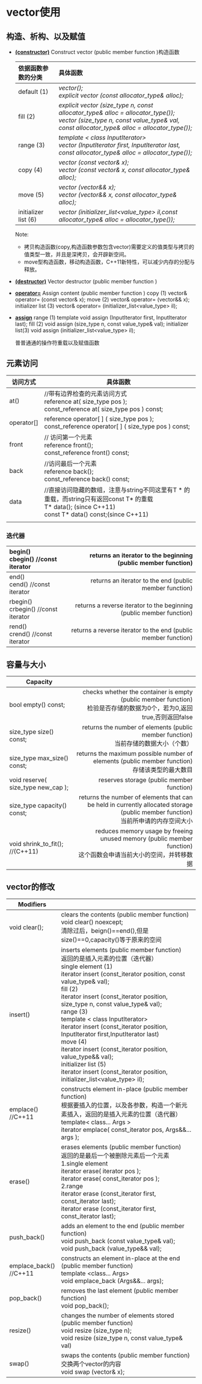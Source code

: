 # vector使用

## 构造、析构、以及赋值
- [**(constructor)**](http://www.cplusplus.com/reference/vector/vector/vector/)
  Construct vector (public member function )构造函数
  
  | 依据函数参数的分类   | 具体函数                                                     |
  | :------------------- | :----------------------------------------------------------- |
  | default (1)          | *vector(); <br>explicit vector (const allocator_type& alloc);* |
  | fill (2)             | *explicit vector (size_type n, const allocator_type& alloc = allocator_type());  <br> vector (size_type n, const value_type& val, const allocator_type& alloc = allocator_type());* |
  | range (3)            | *template < class InputIterator>   <br>vector (InputIterator first, InputIterator last,  const allocator_type& alloc = allocator_type());* |
  | copy (4)             | *vector (const vector& x); <br>vector (const vector& x, const allocator_type& alloc);* |
  | move (5)             | *vector (vector&& x); <br>vector (vector&& x, const allocator_type& alloc);* |
  | initializer list (6) | *vector (initializer_list<value_type> il,const allocator_type& alloc = allocator_type());* |
  Note:
  - 拷贝构造函数(copy,构造函数参数包含vector)需要定义的值类型与拷贝的值类型一致，并且是深拷贝，会开辟新空间。
  - move型构造函数，移动构造函数，C++11新特性，可以减少内存的分配与释放。
  
- [**(destructor)**](http://www.cplusplus.com/reference/vector/vector/~vector/)
  Vector destructor (public member function )

- [**operator=**](http://www.cplusplus.com/reference/vector/vector/operator=/)
  Assign content (public member function )
  copy (1)	vector& operator= (const vector& x);
  move (2)	vector& operator= (vector&& x);
  initializer list (3)	vector& operator= (initializer_list<value_type> il);
  
- [**assign**](http://www.cplusplus.com/reference/vector/vector/assign/)
  range (1)           template <class InputIterator>
              void assign (InputIterator first, InputIterator last);
  fill (2)	               void assign (size_type n, const value_type& val);
  initializer list(3)   void assign (initializer_list<value_type> il);
  
  普普通通的操作符重载以及赋值函数

## 元素访问

| 访问方式   | 具体函数                                                     |
| ---------- | ------------------------------------------------------------ |
| at()       | //带有边界检查的元素访问方式<br>reference   at( size_type pos );<br>const_reference at( size_type pos ) const; |
| operator[] | reference       operator[ ] ( size_type pos );<br>const_reference operator[ ] ( size_type pos ) const; |
| front      | // 访问第一个元素<br>reference front();<br>const_reference front() const; |
| back       | //访问最后一个元素<br> reference back();<br>const_reference back() const; |
| data       | //直接访问隐藏的数组，注意与string不同这里有T * 的重载，而string只有返回const T* 的重载<br>T*   data();          (since C++11)<br>const T* data() const;(since C++11) |
|  |            |

### 迭代器

| begin()<br>cbegin() //const iterator   | returns an iterator to the beginning (public member function) |
| :------------------------------------- | -----------------------------------------------------------: |
| end()<br>cend() //const iterator       |      returns an iterator to the end (public member function) |
| rbegin()<br>crbegin() //const iterator | returns a reverse iterator to the beginning (public member function) |
| rend()<br>crend() //const iterator     | returns a reverse iterator to the end (public member function) |

## 容量与大小

| Capacity                           |                                                              |
| ---------------------------------- | -----------------------------------------------------------: |
| bool empty() const;                | checks whether the container is empty (public member function)<br>检验是否存储的数据为0个，若为0,返回true,否则返回false |
| size_type size() const;            | returns the number of elements (public member function)<br>当前存储的数据大小（个数） |
| size_type max_size() const;        | returns the maximum possible number of elements (public member function)<br>存储该类型的最大数目 |
| void reserve( size_type new_cap ); |                    reserves storage (public member function) |
| size_type capacity() const;        | returns the number of elements that can be held in currently allocated storage (public member function)<br>当前所申请的内存空间大小 |
| void shrink_to_fit();<br>//(C++11) | reduces memory usage by freeing unused memory (public member function)<br>这个函数会申请当前大小的空间，并转移数据 |

## vector的修改

| Modifiers                 |                                                              |
| ------------------------- | :----------------------------------------------------------- |
| void clear();             | clears the contents (public member function)<br>void clear() noexcept;<br>清除过后，beign()==end(),但是size()==0,capacity()等于原来的空间 |
| insert()                  | inserts elements (public member function) <br>返回的是插入元素的位置（迭代器）<br>single element                               (1)<br>iterator insert (const_iterator position, const value_type& val);<br>fill                                                     (2)<br>iterator insert (const_iterator position, size_type n, const value_type& val);<br>range                                               (3)<br>template < class InputIterator><br>iterator insert (const_iterator position, InputIterator first,InputIterator last)<br>move                                               (4)<br>iterator insert (const_iterator position, value_type&& val);<br>initializer list                                  (5)<br>iterator insert (const_iterator position, initializer_list<value_type> il); |
| emplace() <br>//C++11     | constructs element in-place (public member function)<br>根据要插入的位置，以及各参数，构造一个新元素插入，返回的是插入元素的位置（迭代器）<br>template< class... Args ><br/>iterator emplace( const_iterator pos, Args&&... args ); |
| erase()                   | erases elements (public member function)<br>返回的是最后一个被删除元素后一个元素<br>1.single element<br>iterator erase( iterator pos );<br>iterator erase( const_iterator pos ); <br>2.range<br>iterator erase (const_iterator first, const_iterator last);<br>iterator erase (const_iterator first, const_iterator last); |
| push_back()               | adds an element to the end (public member function)<br>void push_back (const value_type& val); <br>void push_back (value_type&& val); |
| emplace_back()<br>//C++11 | constructs an element in-place at the end (public member function)<br>template <class... Args>   <br>void emplace_back (Args&&... args); |
| pop_back()                | removes the last element (public member function)<br>void pop_back(); |
| resize()                  | changes the number of elements stored (public member function)<br>void resize (size_type n); <br>void resize (size_type n, const value_type& val) |
| swap()                    | swaps the contents (public member function)<br>交换两个vector的内容<br>void swap (vector& x); |

